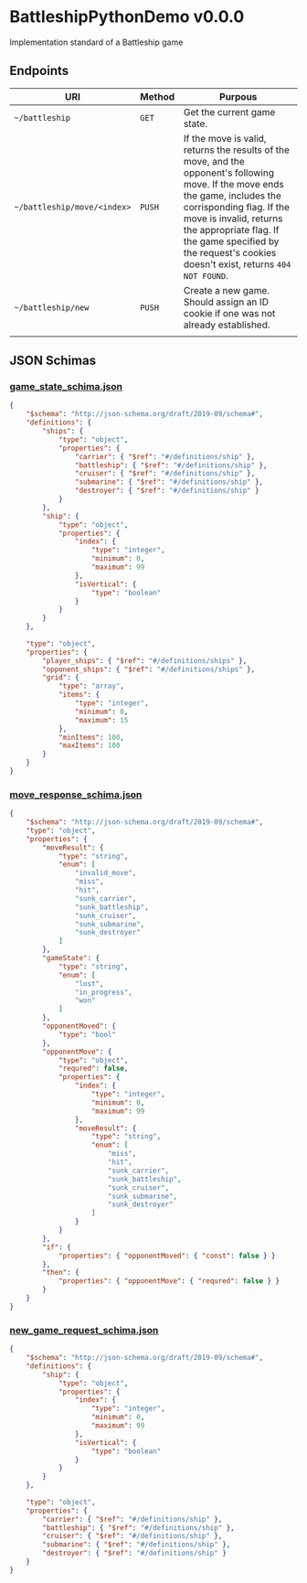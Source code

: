 # BattleshipPythonDemo v0.0.0
Implementation standard of a Battleship game

## Endpoints

| URI | Method | Purpous |
| --- | --- | --- |
| `~/battleship` | `GET` | Get the current game state. |
| `~/battleship/move/<index>` | `PUSH` | If the move is valid, returns the results of the move, and the opponent's following move. If the move ends the game, includes the corrisponding flag. If the move is invalid, returns the appropriate flag. If the game specified by the request's cookies doesn't exist, returns `404 NOT FOUND`. |
| `~/battleship/new` | `PUSH` | Create a new game. Should assign an ID cookie if one was not already established. |
||||


## JSON Schimas

### [game_state_schima.json](./json_schimas/game_state_schima.json)
```JSON
{
    "$schema": "http://json-schema.org/draft/2019-09/schema#",
    "definitions": {
        "ships": {
            "type": "object",
            "properties": {
                "carrier": { "$ref": "#/definitions/ship" },
                "battleship": { "$ref": "#/definitions/ship" },
                "cruiser": { "$ref": "#/definitions/ship" },
                "submarine": { "$ref": "#/definitions/ship" },
                "destroyer": { "$ref": "#/definitions/ship" } 
            }
        },
        "ship": {
            "type": "object",
            "properties": {
                "index": {
                    "type": "integer",
                    "minimum": 0,
                    "maximum": 99
                },
                "isVertical": {
                    "type": "boolean"
                }
            }
        }
    },
    
    "type": "object",
    "properties": {
        "player_ships": { "$ref": "#/definitions/ships" },
        "opponent_ships": { "$ref": "#/definitions/ships" },
        "grid": {
            "type": "array",
            "items": {
                "type": "integer",
                "minimum": 0,
                "maximum": 15
            },
            "minItems": 100,
            "maxItems": 100
        }
    }
}
```

### [move_response_schima.json](./json_schimas/move_response_schima.json)
```JSON
{
    "$schema": "http://json-schema.org/draft/2019-09/schema#",
    "type": "object",
    "properties": {
        "moveResult": {
            "type": "string",
            "enum": [
                "invalid_move",
                "miss",
                "hit",
                "sunk_carrier",
                "sunk_battleship",
                "sunk_cruiser",
                "sunk_submarine",
                "sunk_destroyer"
            ]
        },
        "gameState": {
            "type": "string",
            "enum": [
                "lost",
                "in_progress",
                "won"
            ]
        },
        "opponentMoved": {
            "type": "bool"
        },
        "opponentMove": {
            "type": "object",
            "requred": false,
            "properties": {
                "index": {
                    "type": "integer",
                    "minimum": 0,
                    "maximum": 99
                },
                "moveResult": {
                    "type": "string",
                    "enum": [
                        "miss",
                        "hit",
                        "sunk_carrier",
                        "sunk_battleship",
                        "sunk_cruiser",
                        "sunk_submarine",
                        "sunk_destroyer"
                    ]
                }
            }
        },
        "if": {
            "properties": { "opponentMoved": { "const": false } }
        },
        "then": {
            "properties": { "opponentMove": { "requred": false } }
        }
    }
}
```

### [new_game_request_schima.json](./json_schimas/new_game_request_schima.json)
```JSON
{
    "$schema": "http://json-schema.org/draft/2019-09/schema#",
    "definitions": {
        "ship": {
            "type": "object",
            "properties": {
                "index": {
                    "type": "integer",
                    "minimum": 0,
                    "maximum": 99
                },
                "isVertical": {
                    "type": "boolean"
                }
            }
        }
    },
    
    "type": "object",
    "properties": {
        "carrier": { "$ref": "#/definitions/ship" },
        "battleship": { "$ref": "#/definitions/ship" },
        "cruiser": { "$ref": "#/definitions/ship" },
        "submarine": { "$ref": "#/definitions/ship" },
        "destroyer": { "$ref": "#/definitions/ship" }
    }
}
```
